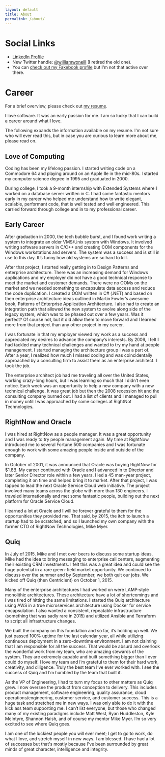 ```yaml
---
layout: default
title: About 
permalink: /about/
---
```




# Social Links
* [LinkedIn Profile](https://www.linkedin.com/in/willliamoneill/)
* New Twitter handle: [@williamwoneill](https://twitter.com/williamwoneill) (I retired the old one).
* You can [check out my Fakebook profile](https://www.facebook.com/williamwoneill) but I'm not that active over there.

<!--
## Thoughts on Management
There is more to this than what follows, but my guiding stars are:
* People are the difference. Hire driven people who love to work in a high trust, high accountability environment. People need to know they
are trusted to do what's right, and if they fail then they should be celebrated for their initative. The right
people will be harder on themselves than you ever could be when they fail. You don't need to say anything to the *right* people.
* Fail forward: Learn from failures in a no-blame culture. If you are not failing, you are not pushing hard enough.
* Be a servant leader
* Hire smart people, give them clear direction, and get out of the way (I forgot where I heard this)
-->

# Career
For a brief overview, please check out [my resume](/assets/resume.pdf).

I love software. It was an early passion for me. I am so lucky that I can
build a career around what I love.

The following expands the information available on my resume. I'm not sure
who will ever read this, but in case you are curious to learn more about me, please read on.

## Love of Computing
Coding has been my lifelong passion. I started writing code on a Commodore 64 and playing around on an Apple IIe in the mid-80s.
I started my computer science degree in 1995 and graduated in 2000.

During college, I took a 9-month internship with Extended Systems where I worked on a database server written in C. I had some fantastic mentors early in my career who helped me understand how to write elegant, scalable, performant code, that is well tested and well engineered. This carried forward through college and in to my professional career.

## Early Career
After graduation in 2000, the tech bubble burst, and I found work writing a system to integrate an older VMS/Unix system with Windows. It involved writing software servers in C/C++ and creating COM components for the Windows workstations and servers. The system was a success and is still in use to this day. It’s funny how old systems are so hard to kill.

After that project, I started really getting in to Design Patterns and enterprise architecture. There was an increasing demand for Windows applications and my employer did not have a good technical response to meet the market and customer demands. There were no OOMs on the market and we needed something to encapsulate data access and reduce the code duplication. I created a OOM written in C# (.NET) and based on then enterprise architecture ideas outlined in Martin Fowler’s awesome book, Patterns of Enterprise Application Architecture. I also had to create an integration path that allowed the new system to evolve along side of the legacy system, which was to be phased out over a few years. Was it perfect? Of course not, but it did allow them to move forward and I learned more from that project than any other project in my career.

I was fortunate in that my employer viewed my work as a success and appreciated my desires to advance the company’s interests. By 2006, I felt I had tackled many technical challenges and wanted to try my hand at people management. I started managing the architecture group I was a part of. After a year, I realized how much I missed coding and was coincidentally approached by a consulting firm to assist them as an enterprise architect. I took the job.

The enterprise architect job had me traveling all over the United States, working crazy-long hours, but I was learning so much that I didn’t even notice. Each week was an opportunity to help a new company with a new technical challenge. It was great job but then the 2008 recession hit and the consulting company burned out. I had a list of clients and I managed to pull in money until I was approached by some colleges at RightNot Technologies.

## RightNow and Oracle
I was hired at RightNow as a people manager. It was a great opportunity and I was ready to try people management again. My time at RightNow introduced me to several Fortune 500 companies and I was fortunate enough to work with some amazing people inside and outside of the company. 

In October of 2001, it was announced that Oracle was buying RightNow for $1.8B. My career continued with Oracle and I advanced in to Director and later Senior Director role within a few years. I led a 45 man-year project, completing it on time and helped bring it to market. After that project, I was tapped to lead the next Oracle Service Cloud web initiative. The project involved many teams across the globe with more than 130 engineers. I traveled internationally and met some fantastic people, building out the next platform for Oracle Service Cloud.

I learned a lot at Oracle and I will be forever grateful to them for the opportunities they provided me. That said, by 2015, the itch to launch a startup had to be scratched, and so I launched my own company with the former CTO of RightNow Technologies, Mike Myer.

## Quiq
In July of 2015, Mike and I met over beers to discuss some startup ideas. Mike had the idea to bring messaging to enterprise call centers, augmenting their existing CRM investments. I felt this was a great idea and could see the huge potential in a rare green-field market opportunity. We continued to discuss over the summer and by September, we both quit our jobs. We kicked off Quiq (then Centricient) on October 1, 2015. 

Many of the enterprise architectures I had worked on were LAMP-style monolithic architectures. These architecture have a lot of shortcomings and I was tired of hitting the same limitations. I started the Quiq architecture using AWS in a true microservices architecture using Docker for service encapsulation. I also wanted a consistent, repeatable infrastructure (something that was sadly rare in 2015) and utilized Ansible and Terraform to script all infrastructure changes. 
 
We built the company on this foundation and so far, it’s holding up well. We just passed 100% uptime for the last calendar year, all while utilizing continuous deployment in a zero-downtime environment. I am not claiming that I am responsible for all the success. That would be absurd and overlook the wonderful work from my team, who are amazing stewards of the system. They are extremely capable and built something bigger than I ever could do myself. I love my team and I’m grateful to them for their hard work, creativity, and diligence. Truly the best team I’ve ever worked with. I see the success of Quiq and I’m humbled by the team that built it.

As the VP of Engineering, I had to turn my focus to other matters as Quiq grew. I now oversee the product from conception to delivery. This includes product management, software engineering, quality assurance, cloud operations/engineering, customer service, and customer success. This is a huge task and stretched me in new ways. I was only able to do it with the kick ass team supporting me. I can’t list everyone, but those who changed many of my existing paradigms include Matt West, Ryan Huddleston, Kyle McIntyre, Shannon Haish, and of course my mentor Mike Myer. I’m so very excited to see where Quiq goes. 

I am one of the luckiest people you will ever meet; I get to go to work, do what I love, and stretch myself in new ways. I am blessed.
I have had a lot of successes but that's mostly because I've been surrounded by 
great minds of great character, intelligence and integrity. 
